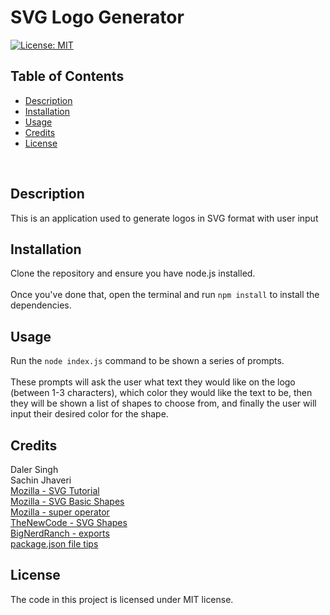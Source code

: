 # SVG Logo Generator

[![License: MIT](https://img.shields.io/badge/License-MIT-blue.svg)](https://opensource.org/licenses/MIT)

## Table of Contents
- [Description](#description)
- [Installation](#installation)
- [Usage](#usage)
- [Credits](#credits)
- [License](#license)
<br />

## Description
This is an application used to generate logos in SVG format with user input
<br />

## Installation
Clone the repository and ensure you have node.js installed.<br /><br />
Once you've done that, open the terminal and run `npm install` to install the dependencies.
<br />

## Usage
Run the `node index.js` command to be shown a series of prompts.<br /><br />
These prompts will ask the user what text they would like on the logo (between 1-3 characters), which color they would like the text to be, then they will be shown a list of shapes to choose from, and finally the user will input their desired color for the shape.<br />

## Credits
Daler Singh <br />
Sachin Jhaveri <br />
[Mozilla - SVG Tutorial](https://developer.mozilla.org/en-US/docs/Web/SVG/Tutorial) <br />
[Mozilla - SVG Basic Shapes](https://developer.mozilla.org/en-US/docs/Web/SVG/Tutorial/Basic_Shapes) <br />
[Mozilla - super operator](https://developer.mozilla.org/en-US/docs/Web/JavaScript/Reference/Operators/super) <br />
[TheNewCode - SVG Shapes](http://thenewcode.com/1037/SVG-Shape-Elements-Polygons) <br />
[BigNerdRanch - exports](https://bignerdranch.com/blog/default-exports-or-named-exports-why-not-both/) <br />
[package.json file tips](https://averment.medium.com/make-your-package-json-file-cleaner-and-more-useful-c195bbe13918) <br />

## License
The code in this project is licensed under MIT license.